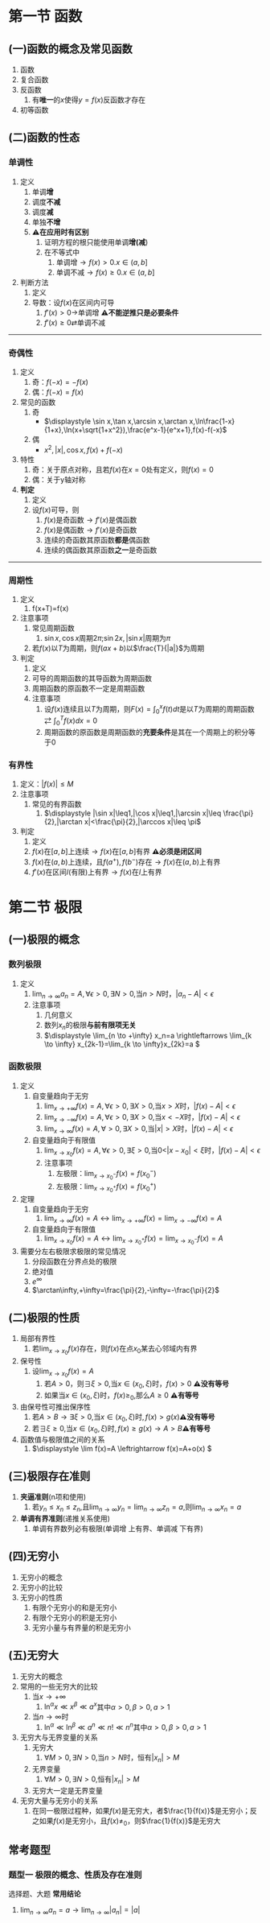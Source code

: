 # 第一节 函数

## (一)函数的概念及常见函数

1. 函数
2. 复合函数
3. 反函数
   1. 有**唯一**的$x$使得$y=f(x)$反函数才存在
4. 初等函数

## (二)函数的性态

 ### 单调性
   1. 定义
      1. 单调**增**
      2. 调度**不减**
      3. 调度**减**
      4. 单独**不增**
      5. ⚠️**在应用时有区别**
         1. 证明方程的根只能使用单调**增(减**)
         2. 在不等式中
            1. 单调增$\rightarrow f(x)>0. x \in(a,b]$
            2. 单调不减$\rightarrow f(x)\geq0. x \in(a,b]$
   2. 判断方法
      1. 定义
      2. 导数：设$f(x)$在区间内可导
         1. $f'(x)>0\rightarrow$单调增 **⚠️不能逆推只是必要条件**
         2. $f'(x)\geq0 \rightleftarrows$单调不减
   
****

### 奇偶性
   1. 定义
      1. 奇：$f(-x)=-f(x)$
      2. 偶：$f(-x)=f(x)$
   2. 常见的函数
      1. 奇
         - $\displaystyle  \sin x,\tan x,\arcsin x,\arctan x,\ln\frac{1-x}{1+x},\ln(x+\sqrt{1+x^2}),\frac{e^x-1}{e^x+1},f(x)-f(-x)$
      2. 偶
         - $\displaystyle x^2,|x|,\cos x,f(x)+f(-x)$
   3. 特性
      1. 奇：关于原点对称，且若$f(x)$在$x=0$处有定义，则$f(x)=0$
      2. 偶：关于y轴对称
   4. **判定**
      1. 定义
      2. 设$f(x)$可导，则
         1. $f(x)$是奇函数$\rightarrow f'(x)$是偶函数
         2. $f(x)$是偶函数$\rightarrow f'(x)$是奇函数
         3. 连续的奇函数其原函数**都是**偶函数
         4. 连续的偶函数其原函数**之一**是奇函数
****
### 周期性
1. 定义
   1. f(x+T)=f(x)
2. 注意事项
   1. 常见周期函数
      1. $\sin x,\cos x$周期$2\pi$;$\sin 2x,|\sin x|$周期为$\pi$
   2. 若$f(x)$以$T$为周期，则$f(ax+b)$以$\frac{T}{|a|}$为周期
3. 判定
   1. 定义
   2. 可导的周期函数的其导函数为周期函数
   3. 周期函数的原函数不一定是周期函数
   4. 注意事项
      1. 设$f(x)$连续且以$T$为周期，则$\displaystyle F(x)=\int_0^xf(t)dt$是以$T$为周期的周期函数$\displaystyle \rightleftarrows \int_0^Tf(x)dx=0$
      2. 周期函数的原函数是周期函数的**充要条件**是其在一个周期上的积分等于0

### 有界性
1. 定义：$|f(x)|\leq M$
2. 注意事项
   1. 常见的有界函数
      1. $\displaystyle |\sin x|\leq1,|\cos x|\leq1,|\arcsin x|\leq \frac{\pi}{2},|\arctan x|<\frac{\pi}{2},|\arccos x|\leq \pi$
3. 判定
   1. 定义
   2. $f(x)$在$[a,b]$上连续$\rightarrow f(x)$在$[a,b]$有界 **⚠️必须是闭区间**
   3. $f(x)$在$(a,b)$上连续，且$f(a^+),f(b^-)$存在$\rightarrow f(x)$在$(a,b)$上有界
   4. $f'(x)$在区间$I$(有限)上有界$\rightarrow f(x)$在$I$上有界

# 第二节 极限

## (一)极限的概念

### 数列极限

1. 定义
   1. $\displaystyle \lim_{n \to \infty} a_n=A,\forall\epsilon>0,\exists N>0,$当$n>N$时，$|a_n-A|<\epsilon$
   2. 注意事项
      1. 几何意义
      2. 数列${x_n}$的极限**与前有限项无关**
      3. $\displaystyle \lim_{n \to +\infty} x_n=a \rightleftarrows \lim_{k \to \infty} x_{2k-1}=\lim_{k \to \infty}x_{2k}=a $

### 函数极限

1. 定义
   1. 自变量趋向于无穷
      1. $\displaystyle \lim_{x \to +\infty} f(x)=A,\forall\epsilon>0,\exists X>0,$当$x>X$时，$|f(x)-A|<\epsilon$
      2. $\displaystyle \lim_{x \to -\infty} f(x)=A,\forall\epsilon>0,\exists X>0,$当$x<-X$时，$|f(x)-A|<\epsilon$
      3. $\displaystyle \lim_{x \to \infty} f(x)=A,\forall>0,\exists X>0,$当$|x|>X$时，$|f(x)-A|<\epsilon$
   2. 自变量趋向于有限值
      1. $\displaystyle \lim_{x \to x_0} f(x)=A,\forall\epsilon>0,\exists \xi>0,$当0<$|x-x_0|<\xi$时，$|f(x)-A|<\epsilon$
      2. 注意事项
         1. 左极限：$\displaystyle \lim_{x \to x_0^-}f(x)=f(x_0^-)$
         2. 左极限：$\displaystyle \lim_{x \to x_0^+}f(x)=f(x_0^+)$
2. 定理
   1. 自变量趋向于无穷
      1. $\displaystyle \lim_{x \to \infty} f(x)=A\leftrightarrow \lim_{x \to +\infty}f(x)=\lim_{x \to -\infty}f(x)=A$
   2. 自变量趋向于有限值
      1. $\displaystyle \lim_{x \to x_0} f(x)=A\leftrightarrow \lim_{x \to x_0^+}f(x)=\lim_{x \to x_0^-}f(x)=A$
3. 需要分左右极限求极限的常见情况
   1. 分段函数在分界点处的极限
   2. 绝对值
   3. $e^\infty$
   4. $\arctan\infty,+\infty=\frac{\pi}{2},-\infty=-\frac{\pi}{2}$

## (二)极限的性质

1. 局部有界性
   1. 若$\displaystyle \lim_{x \to x_0} f(x)$存在，则$f(x)$在点$x_0$某去心邻域内有界
2. 保号性
   1. 设$\displaystyle \lim_{x \to x_0} f(x)=A$
      1. 若$A>0$，则$\exists \xi>0$,当$x \in (x_0,\xi)$时，$f(x)>0$ **⚠️没有等号**
      2. 如果当$x\in(x_0,\xi)$时，$f(x)\geq_0,$那么$A\geq 0$ **⚠️有等号**
3. 由保号性可推出保序性
   1. 若$A>B\rightarrow \exists \xi>0,$当$x\in(x_0,\xi)$时$,f(x)>g(x)$**⚠️没有等号**
   2. 若$\exists \xi\geq0,$当$x\in(x_0,\xi)$时$,f(x)\geq g(x)\rightarrow A>B$**⚠️有等号**
4. 函数值与极限值之间的关系
   1. $\displaystyle \lim f(x)=A \leftrightarrow f(x)=A+o(x) $

## (三)极限存在准则
1. **夹逼准则**(n项和使用)
   1. 若$y_n\leq x_n\leq z_n,$且$\displaystyle \lim_{n \to \infty} y_n=\lim_{n \to \infty} z_n=a,$则$\displaystyle \lim_{n \to \infty} x_n=a$
2. **单调有界准则**(递推关系使用)
   1. 单调有界数列必有极限(单调增 上有界、单调减 下有界)

## (四)无穷小

1. 无穷小的概念
2. 无穷小的比较
3. 无穷小的性质
   1. 有限个无穷小的和是无穷小
   2. 有限个无穷小的积是无穷小
   3. 无穷小量与有界量的积是无穷小

## (五)无穷大

1. 无穷大的概念
2. 常用的一些无穷大的比较
   1. 当$x\rightarrow +\infty$
      1. $\ln^\alpha x \ll x^\beta\ll a^x$其中$\alpha>0,\beta>0,a>1$
   2. 当$n\rightarrow\infty$时
      1. $\ln^\alpha\ll \ln^\beta \ll a^n\ll n!\ll n^n$其中$\alpha>0,\beta>0,a>1$
3. 无穷大与无界变量的关系
   1. 无穷大
      1. $\forall M>0,\exists N>0,$当$n>N$时，恒有$|x_n|>M$
   2. 无界变量
      1. $\forall M>0,\exists N>0,$恒有$|x_n|>M$
   3. 无穷大一定是无界变量
4. 无穷大量与无穷小的关系
   1. 在同一极限过程种，如果$f(x)$是无穷大，者$\frac{1}{f(x)}$是无穷小；反之如果$f(x)$是无穷小，且$f(x)\neq_0$，则$\frac{1}{f(x)}$是无穷大

## 常考题型

### 题型一 极限的概念、性质及存在准则
选择题、大题
**常用结论**
1. $\displaystyle \lim_{n \to \infty} a_n=a\rightarrow\displaystyle \lim_{n \to \infty} |a_n|=|a|$